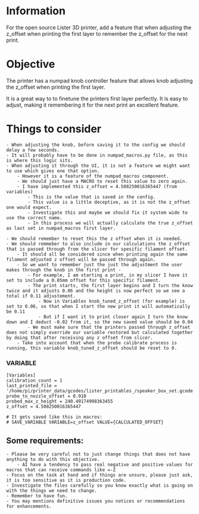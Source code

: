 # Information

For the open source Lister 3D printer, add a feature that when adjusting the z_offset when printing the first layer
to remember the z_offset for the next print.

# Objective

The printer has a numpad knob controller feature that allows knob adjusting the
z_offset when printing the first layer.

It is a great way to to finetune the printers first layer perfectly. It is easy
to adjust, making it remembering it for the next print an excellent feature.

# Things to consider

    - When adjusting the knob, before saving it to the config we should delay a few seconds.
    - It will probably have to be done in numpad_macros.py file, as this is where this logic sits.
    - When adjusting it through the UI, it is not a feature we might want to use which gives one that option.
        - However it is a feature of the numpad_macros component.
        - We should just have a MACRO to reset this value to zero again.
        - I have implemented this z_offset = 4.508250016365447 (from variables)
            - This is the value that is saved in the config.
            - This value is a little deceptive, as it is not the z_offset one would expect.
            - Investigate this and maybe we should fix it system wide to use the correct name.
            - In this process we will actually calculate the true z_offset as last set in numpad_macros first layer.

    - We should remember to reset this the z offset when it is needed.
    - We should remmeber to also include in our calculations the z_offset that is passed through from the slicer for spesific filament offset.
        - It should all be considered since when printing again the same filament adjusted z offset will be passed through again.
        - So we want to remember just the just the adjustment the user makes through the knob in the first print -
            - For example, I am starting a print, in my slicer I have it set to include a 0.05mm offset for this specific filament.
            - The print starts, the first layer begins and I turn the know twice and it adjusts 0.06 and the height is now perfect so we see a total if 0.11 adjustement.
                - Now in Variables knob_tuned_z_offset (for example) is set to 0.06, so that when I start the new print it will automatically be 0.11
                - But if I want it to print closer again I turn the know down and I deduct -0.02 from it, so the new saved value should be 0.04
            - We must make sure that the printers passed through z_offset does not simply override our variable restored but calculated together by doing that after receiving any z offset from slicer.
        - Take into account that when the probe calibrate process is running, this variable knob_tuned_z_offset should be reset to 0.

### VARIABLE

```
[Variables]
calibration_count = 1
last_printed_file = '/home/pi/printer_data/gcodes/lister_printables_/speaker_box_set.gcode'
probe_to_nozzle_offset = 0.918
probed_max_z_height = 240.49174998363455
z_offset = 4.508250016365447

# It gets saved like this in macros:
# SAVE_VARIABLE VARIABLE=z_offset VALUE={CALCULATED_OFFSET}

```

## Some requirements:

    - Please be very careful not to just change things that does not have anything to do with this objective.
        - AI have a tendency to pass real negative and positive values for macros that can receive commands like =-Z
    - Focus on the task at hand and if things are unsure, please just ask, it is too sensitive as it is production code.
    - Investigate the files carefully so you know exactly what is going on with the things we need to change.
    - Remember to have fun.
    - You may mentions definitive issues you notices or recommendations for enhancements.